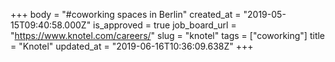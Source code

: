 +++
body = "#coworking spaces in Berlin"
created_at = "2019-05-15T09:40:58.000Z"
is_approved = true
job_board_url = "https://www.knotel.com/careers/"
slug = "knotel"
tags = ["coworking"]
title = "Knotel"
updated_at = "2019-06-16T10:36:09.638Z"
+++
